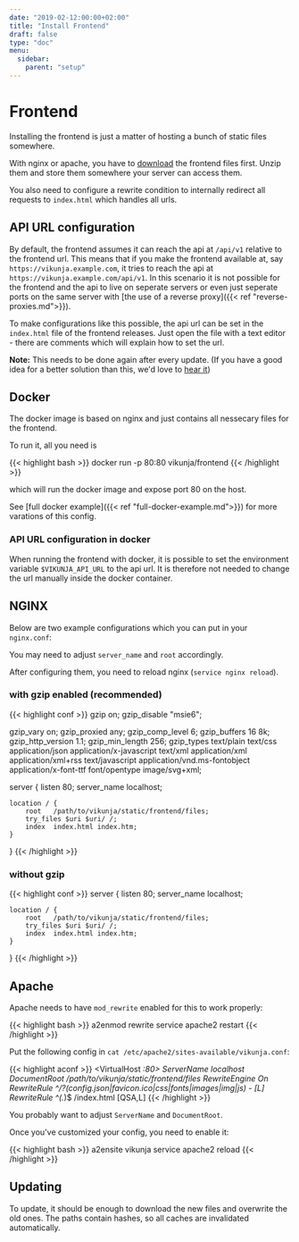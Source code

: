 ```yaml
---
date: "2019-02-12:00:00+02:00"
title: "Install Frontend"
draft: false
type: "doc"
menu:
  sidebar:
    parent: "setup"
---
```


# Frontend

Installing the frontend is just a matter of hosting a bunch of static files somewhere.

With nginx or apache, you have to [download](https://vikunja.io/en/download/) the frontend files first.
Unzip them and store them somewhere your server can access them.

You also need to configure a rewrite condition to internally redirect all requests to `index.html` which handles all urls. 

## API URL configuration

By default, the frontend assumes it can reach the api at `/api/v1` relative to the frontend url.
This means that if you make the frontend available at, say `https://vikunja.example.com`, it tries to reach the api
at `https://vikunja.example.com/api/v1`.
In this scenario it is not possible for the frontend and the api to live on seperate servers or even just seperate 
ports on the same server with [the use of a reverse proxy]({{< ref "reverse-proxies.md">}}).

To make configurations like this possible, the api url can be set in the `index.html` file of the frontend releases.
Just open the file with a text editor - there are comments which will explain how to set the url.

**Note:** This needs to be done again after every update. 
(If you have a good idea for a better solution than this, we'd love to [hear it](https://vikunja.io/contact/))

## Docker

The docker image is based on nginx and just contains all nessecary files for the frontend.

To run it, all you need is

{{< highlight bash >}}
docker run -p 80:80 vikunja/frontend
{{< /highlight >}}

which will run the docker image and expose port 80 on the host.

See [full docker example]({{< ref "full-docker-example.md">}}) for more varations of this config.

### API URL configuration in docker

When running the frontend with docker, it is possible to set the environment variable `$VIKUNJA_API_URL` to the api url.
It is therefore not needed to change the url manually inside the docker container.

## NGINX

Below are two example configurations which you can put in your `nginx.conf`:

You may need to adjust `server_name` and `root` accordingly.

After configuring them, you need to reload nginx (`service nginx reload`).

### with gzip enabled (recommended)

{{< highlight conf >}}
gzip  on;
gzip_disable "msie6";

gzip_vary on;
gzip_proxied any;
gzip_comp_level 6;
gzip_buffers 16 8k;
gzip_http_version 1.1;
gzip_min_length 256;
gzip_types text/plain text/css application/json application/x-javascript text/xml application/xml application/xml+rss text/javascript application/vnd.ms-fontobject application/x-font-ttf font/opentype image/svg+xml;

server {
    listen       80;
    server_name  localhost;

    location / {
        root   /path/to/vikunja/static/frontend/files;
        try_files $uri $uri/ /;
        index  index.html index.htm;
    }
}
{{< /highlight >}}

### without gzip

{{< highlight conf >}}
server {
    listen       80;
    server_name  localhost;

    location / {
        root   /path/to/vikunja/static/frontend/files;
        try_files $uri $uri/ /;
        index  index.html index.htm;
    }
}
{{< /highlight >}}

## Apache

Apache needs to have `mod_rewrite` enabled for this to work properly:

{{< highlight bash >}}
a2enmod rewrite
service apache2 restart
{{< /highlight >}}

Put the following config in `cat /etc/apache2/sites-available/vikunja.conf`:

{{< highlight aconf >}}
<VirtualHost *:80>
    ServerName localhost
    DocumentRoot /path/to/vikunja/static/frontend/files
    RewriteEngine On
    RewriteRule ^\/?(config\.json|favicon\.ico|css|fonts|images|img|js) - [L]
    RewriteRule ^(.*)$ /index.html [QSA,L]
</VirtualHost>
{{< /highlight >}}

You probably want to adjust `ServerName` and `DocumentRoot`.

Once you've customized your config, you need to enable it:

{{< highlight bash >}}
a2ensite vikunja
service apache2 reload
{{< /highlight >}}

## Updating

To update, it should be enough to download the new files and overwrite the old ones.
The paths contain hashes, so all caches are invalidated automatically.
